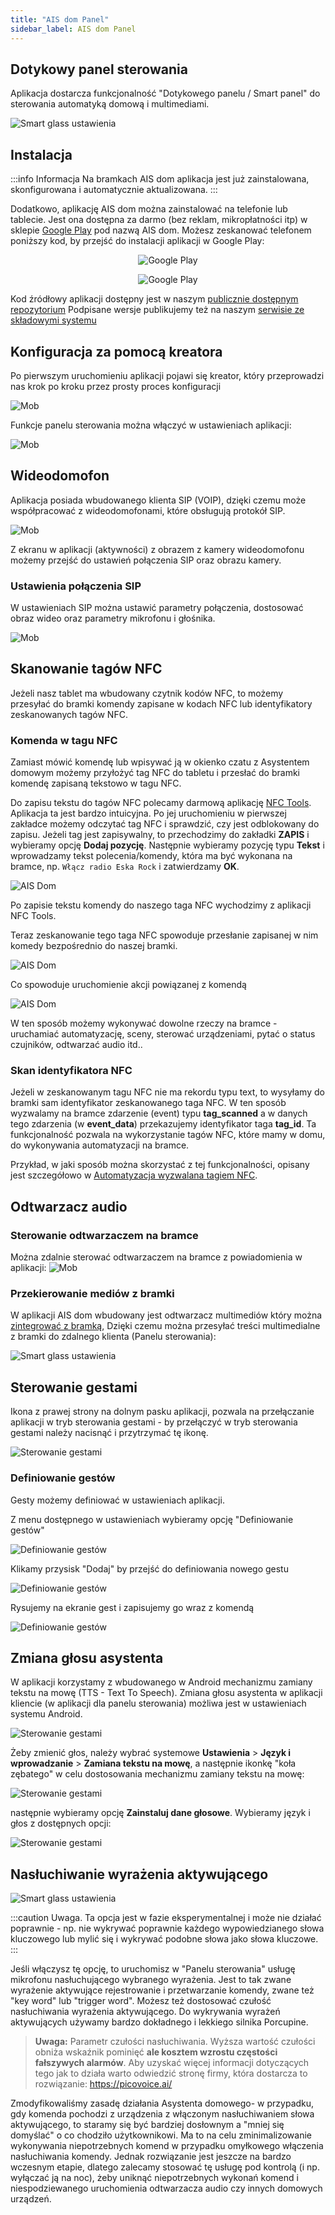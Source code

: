```yaml
---
title: "AIS dom Panel"
sidebar_label: AIS dom Panel
---
```



## Dotykowy panel sterowania


Aplikacja dostarcza funkcjonalność "Dotykowego panelu / Smart panel" do sterowania automatyką domową i multimediami.

![Smart glass ustawienia](/img/en/frontend/app_smart_glass_go_to_settings.png)



## Instalacja

:::info Informacja
Na bramkach AIS dom aplikacja jest już zainstalowana, skonfigurowana i automatycznie aktualizowana. 
:::


Dodatkowo, aplikację AIS dom można zainstalować na telefonie lub tablecie. Jest ona dostępna za darmo (bez reklam, mikropłatności itp) w sklepie [Google Play](https://play.google.com/store/apps/details?id=pl.sviete.dom) pod nazwą AIS dom. Możesz zeskanować telefonem poniższy kod, by przejść do instalacji aplikacji w Google Play:

<center>

![Google Play](/img/en/frontend/barcode_go_to_apk_in_google_play.png)

![Google Play](/img/main/google-play-badge.png)

</center>

Kod źródłowy aplikacji dostępny jest w naszym [publicznie dostępnym repozytorium](https://github.com/sviete/AIS-dom)
Podpisane wersje publikujemy też na naszym [serwisie ze składowymi systemu](https://powiedz.co/ota/)


## Konfiguracja za pomocą kreatora

Po pierwszym uruchomieniu aplikacji pojawi się kreator, który przeprowadzi nas krok po kroku przez prosty proces konfiguracji


![Mob](/img/en/frontend/ais_dom_new_wizard_0_mob_apk.png)


Funkcje panelu sterowania można włączyć w ustawieniach aplikacji:

![Mob](/img/en/frontend/panel_special_functions.png)


## Wideodomofon

Aplikacja posiada wbudowanego klienta SIP (VOIP), dzięki czemu może współpracować z wideodomofonami, które obsługują protokół SIP.


![Mob](/img/en/frontend/video_doorbell.png)

Z ekranu w aplikacji (aktywności) z obrazem z kamery wideodomofonu możemy przejść do ustawień połączenia SIP oraz obrazu kamery.

### Ustawienia połączenia SIP

W ustawieniach SIP można ustawić parametry połączenia, dostosować obraz wideo oraz parametry mikrofonu i głośnika.

![Mob](/img/en/frontend/video_doorbell_settings.png)


## Skanowanie tagów NFC

Jeżeli nasz tablet ma wbudowany czytnik kodów NFC, to możemy przesyłać do bramki komendy zapisane w kodach NFC lub identyfikatory zeskanowanych tagów NFC.

### Komenda w tagu NFC

Zamiast mówić komendę lub wpisywać ją w okienko czatu z Asystentem domowym możemy przyłożyć tag NFC do tabletu i przesłać do bramki komendę zapisaną tekstowo w tagu NFC.

Do zapisu tekstu do tagów NFC polecamy darmową aplikację [NFC Tools](https://play.google.com/store/apps/details?id=com.wakdev.wdnfc&hl=pl).
Aplikacja ta jest bardzo intuicyjna. Po jej uruchomieniu w pierwszej zakładce możemy odczytać tag NFC i sprawdzić, czy jest odblokowany do zapisu. Jeżeli tag jest zapisywalny, to przechodzimy do zakładki **ZAPIS** i wybieramy opcję **Dodaj pozycję**. Następnie wybieramy pozycję typu **Tekst** i wprowadzamy tekst polecenia/komendy, która ma być wykonana na bramce, np. ``Włącz radio Eska Rock`` i zatwierdzamy **OK**.

![AIS Dom](/img/en/frontend/nfc_tools_1.png)

Po zapisie tekstu komendy do naszego taga NFC wychodzimy z aplikacji NFC Tools.

Teraz zeskanowanie tego taga NFC spowoduje przesłanie zapisanej w nim komedy bezpośrednio do naszej bramki.

![AIS Dom](/img/en/frontend/nfc_ais_1.png)

Co spowoduje uruchomienie akcji powiązanej z komendą

![AIS Dom](/img/en/frontend/nfc_ais_2.png)

W ten sposób możemy wykonywać dowolne rzeczy na bramce - uruchamiać automatyzację, sceny, sterować urządzeniami, pytać o status czujników, odtwarzać audio itd..


### Skan identyfikatora NFC

Jeżeli w zeskanowanym tagu NFC nie ma rekordu typu text, to wysyłamy do bramki sam identyfikator zeskanowanego taga NFC.
W ten sposób wyzwalamy na bramce zdarzenie (event) typu **tag_scanned** a w danych tego zdarzenia (w **event_data**) przekazujemy identyfikator taga **tag_id**.
Ta funkcjonalność pozwala na wykorzystanie tagów NFC, które mamy w domu, do wykonywania automatyzacji na bramce.

Przykład, w jaki sposób można skorzystać z tej funkcjonalności, opisany jest szczegółowo w [Automatyzacja wyzwalana tagiem NFC](ais_bramka_tag_automation).


## Odtwarzacz audio

### Sterowanie odtwarzaczem na bramce

Można zdalnie sterować odtwarzaczem na bramce z powiadomienia w aplikacji:
![Mob](/img/en/frontend/panel_remote_controll_audio.png)


### Przekierowanie mediów z bramki

W aplikacji AIS dom wbudowany jest odtwarzacz multimediów który można [zintegrować z bramką](ais_app_player#dodatkowe-odtwarzacze-ais),
Dzięki czemu można przesyłać treści multimedialne z bramki do zdalnego klienta (Panelu sterowania):

![Smart glass ustawienia](/img/en/frontend/redirect_media_to_client_gate.png)



## Sterowanie gestami

Ikona z prawej strony na dolnym pasku aplikacji, pozwala na przełączanie aplikacji w tryb sterowania gestami - by przełączyć w tryb sterowania gestami należy nacisnąć i przytrzymać tę ikonę.

![Sterowanie gestami](/img/en/frontend/remote_gesture_mode.png)


### Definiowanie gestów

Gesty możemy definiować w ustawieniach aplikacji.

Z menu dostępnego w ustawieniach wybieramy opcję "Definiowanie gestów"

![Definiowanie gestów](/img/en/remote/remote_gesture_mode_2.png)


Klikamy przysisk "Dodaj" by przejść do definiowania nowego gestu

![Definiowanie gestów](/img/en/remote/remote_gesture_mode_3.png)


Rysujemy na ekranie gest i zapisujemy go wraz z komendą

![Definiowanie gestów](/img/en/remote/remote_gesture_mode_4.png)


## Zmiana głosu asystenta

W aplikacji korzystamy z wbudowanego w Android mechanizmu zamiany tekstu na mowę (TTS - Text To Speech). Zmiana głosu asystenta w aplikacji kliencie (w aplikacji dla panelu sterowania) możliwa jest w ustawieniach systemu Android.

![Sterowanie gestami](/img/en/frontend/tts3.png)


Żeby zmienić głos, należy wybrać systemowe **Ustawienia** > **Język i wprowadzanie** > **Zamiana tekstu na mowę**, a następnie ikonkę "koła zębatego" w celu dostosowania mechanizmu zamiany tekstu na mowę:

![Sterowanie gestami](/img/en/frontend/tts1.png)


następnie wybieramy opcję **Zainstaluj dane głosowe**. Wybieramy język i głos z dostępnych opcji:


![Sterowanie gestami](/img/en/frontend/tts2.png)


## Nasłuchiwanie wyrażenia aktywującego

![Smart glass ustawienia](/img/en/frontend/app_smart_glass_go_to_settings_5.png)

:::caution Uwaga.
Ta opcja jest w fazie eksperymentalnej i może nie działać poprawnie - np. nie wykrywać poprawnie każdego wypowiedzianego słowa kluczowego lub mylić się i wykrywać podobne słowa jako słowa kluczowe.
:::


Jeśli włączysz tę opcję, to uruchomisz w "Panelu sterowania" usługę mikrofonu nasłuchującego wybranego wyrażenia. Jest to tak zwane wyrażenie aktywujące rejestrowanie i przetwarzanie komendy, zwane też "key word" lub "trigger word". Możesz też dostosować czułość nasłuchiwania wyrażenia aktywującego. Do wykrywania wyrażeń aktywujących używamy bardzo dokładnego i lekkiego silnika Porcupine.

>  **Uwaga:** Parametr czułości nasłuchiwania. Wyższa wartość czułości obniża wskaźnik pominięć **ale kosztem wzrostu częstości fałszywych alarmów**. Aby uzyskać więcej informacji dotyczących tego jak to działa warto odwiedzić stronę firmy, która dostarcza to rozwiązanie: https://picovoice.ai/

Zmodyfikowaliśmy zasadę działania Asystenta domowego- w przypadku, gdy komenda pochodzi z urządzenia z włączonym nasłuchiwaniem słowa aktywującego, to staramy się być bardziej dosłownym a "mniej się domyślać" o co chodziło użytkownikowi. Ma to na celu zminimalizowanie wykonywania niepotrzebnych komend w przypadku omyłkowego włączenia nasłuchiwania komendy. Jednak rozwiązanie jest jeszcze na bardzo wczesnym etapie, dlatego zalecamy stosować tę usługę pod kontrolą (i np. wyłączać ją na noc), żeby uniknąć niepotrzebnych wykonań komend i niespodziewanego uruchomienia odtwarzacza audio czy innych domowych urządzeń.


